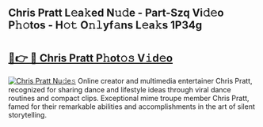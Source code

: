 ## Chris Pratt L𝚎a𝚔ed N𝚞𝚍e - Part-Szq Vi𝚍𝚎o P𝚑𝚘tos - H𝚘𝚝 O𝚗𝚕yf𝚊ns L𝚎a𝚔s 1P34g

# <h2><a href="http://kf1cd8.oniu.top/?m=Chris+Pratt">🔗👉 🔴 Chris Pratt P𝚑ot𝚘𝚜 V𝚒d𝚎o</a></h2>

[![Chris Pratt Nu𝚍e𝚜](https://i.imgur.com/0qMVB7G.gif)](http://kf1cd8.oniu.top/?m=Chris+Pratt)
Online creator and multimedia entertainer Chris Pratt, recognized for sharing dance and lifestyle ideas through viral dance routines and compact clips. Exceptional mime troupe member Chris Pratt, famed for their remarkable abilities and accomplishments in the art of silent storytelling.  
